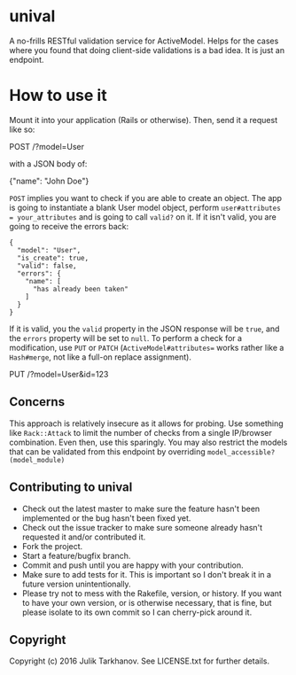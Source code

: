# unival

A no-frills RESTful validation service for ActiveModel. Helps for the cases where you found that doing client-side
validations is a bad idea. It is just an endpoint.

# How to use it

Mount it into your application (Rails or otherwise). Then, send it a request like so:

   POST /?model=User

with a JSON body of:
   
   {"name": "John Doe"}

`POST` implies you want to check if you are able to create an object.
The app is going to instantiate a blank User model object, perform `user#attributes = your_attributes` and is going to call
`valid?` on it. If it isn't valid, you are going to receive the errors back:

    {
      "model": "User",
      "is_create": true,
      "valid": false,
      "errors": {
        "name": [
          "has already been taken"
        ]
      }
    }

If it is valid, you the `valid` property in the JSON response will be `true`, and the `errors` property will be set to `null`.
To perform a check for a modification, use `PUT` or `PATCH` (`ActiveModel#attributes=` works rather like a `Hash#merge`, not like a
full-on replace assignment).

   PUT /?model=User&id=123

## Concerns

This approach is relatively insecure as it allows for probing. Use something like `Rack::Attack` to limit the number of
checks from a single IP/browser combination. Even then, use this sparingly. You may also restrict the models that can be validated
from this endpoint by overriding `model_accessible?(model_module)`

## Contributing to unival
 
* Check out the latest master to make sure the feature hasn't been implemented or the bug hasn't been fixed yet.
* Check out the issue tracker to make sure someone already hasn't requested it and/or contributed it.
* Fork the project.
* Start a feature/bugfix branch.
* Commit and push until you are happy with your contribution.
* Make sure to add tests for it. This is important so I don't break it in a future version unintentionally.
* Please try not to mess with the Rakefile, version, or history. If you want to have your own version, or is otherwise necessary, that is fine, but please isolate to its own commit so I can cherry-pick around it.

## Copyright

Copyright (c) 2016 Julik Tarkhanov. See LICENSE.txt for
further details.

